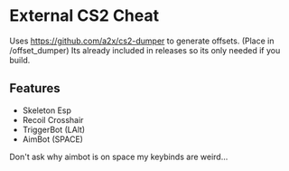 # External CS2 Cheat
Uses https://github.com/a2x/cs2-dumper to generate offsets.
(Place in /offset_dumper)
Its already included in releases so its only needed if you build.

## Features
- Skeleton Esp
- Recoil Crosshair
- TriggerBot (LAlt)
- AimBot (SPACE)

Don't ask why aimbot is on space my keybinds are weird...
